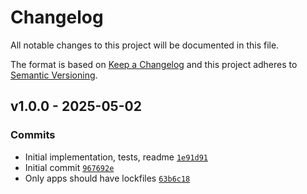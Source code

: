 # Changelog

All notable changes to this project will be documented in this file.

The format is based on [Keep a Changelog](https://keepachangelog.com/en/1.0.0/)
and this project adheres to [Semantic Versioning](https://semver.org/spec/v2.0.0.html).

## v1.0.0 - 2025-05-02

### Commits

- Initial implementation, tests, readme [`1e91d91`](https://github.com/es-shims/WeakMap.prototype.getOrInsert/commit/1e91d918b2abfbf91c1ba434705c8c49eb880c77)
- Initial commit [`967692e`](https://github.com/es-shims/WeakMap.prototype.getOrInsert/commit/967692ef379ee1b7cc8dcda73cf056e470567f44)
- Only apps should have lockfiles [`63b6c18`](https://github.com/es-shims/WeakMap.prototype.getOrInsert/commit/63b6c18c1f24a765aa573bc4a99c1b955ee48566)
